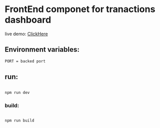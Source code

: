 # FrontEnd componet for tranactions dashboard

live demo: [ClickHere](https://transactions-lyart.vercel.app/)

## Environment variables:

```bash
PORT = backed port
```

## run:

```bash

npm run dev

```

### build:

```bash

npm run build

```

